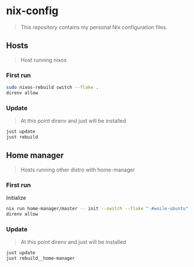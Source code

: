 # nix-config

> This repository contains my personal Nix configuration files.

## Hosts

> Host running nixos

### First run

```sh
sudo nixos-rebuild switch --flake .
direnv allow
```

### Update

> At this point direnv and just will be installed

```sh
just update
just rebuild
```

## Home manager

> Hosts running other distro with home-manager

### First run

Initialize
```sh
nix run home-manager/master -- init --switch --flake ".#woile-ubuntu"
direnv allow
```

### Update

> At this point direnv and just will be installed

```sh
just update
just rebuild__home-manager
```
